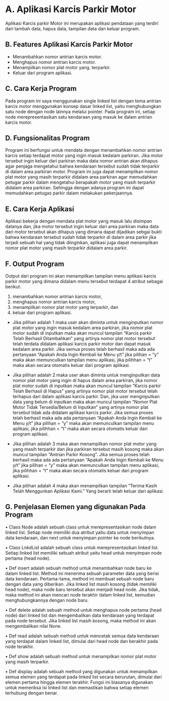 # A. Aplikasi Karcis Parkir Motor
Aplikasi Karcis parkir Motor ini merupakan aplikasi pendataan yang terdiri dari tambah data, hapus data, tampilan data dan keluar program.

## B. Features Aplikasi Karcis Parkir Motor

- Menambahkan nomor antrian karcis motor.
- Menghapus nomor antrian karcis motor.
- Menampilkan nomor plat motor yang. terparkir.
- Keluar dari program aplikasi.

## C. Cara Kerja Program
Pada program ini saya menggunakan single linked list dengan tema antrian karcis motor menggunakan konsep dasar linked list, yaitu menghubungkan satu node dengan node lainnya melalui pointer. Pada program ini, setiap node merepresentasikan satu kendaraan yang masuk ke dalam antrian karcis motor.

## D. Fungsionalitas Program
Program ini berfungsi untuk mendata dengan menambahkan nomor antrian karcis setiap terdapat motor yang ingin masuk kedalam parkiran. Jika motor tersebut ingin keluar dari parkiran maka data nomor antrian akan dihapus agar penjaga mengetahui bahwa kendaraan tersebut sudah tidak terparkir di dalam area parkiran motor. Program ini juga dapat menampilkan nomor plat motor yang masih terparkir didalam area parkiran agar memudahkan petugar parkir dalam mengetahui berapakah motor yang masih terparkir didalam area parkiran. Sehingga dengan adanya program ini dapat memudahkan petugas parkir dalam melakukan pekerjaannya.

## E. Cara Kerja Aplikasi
Aplikasi bekerja dengan mendata plat motor yang masuk lalu disimpan datanya dan, jika motor tersebut ingin keluar dari area parkiran maka data dari motor tersebut akan dihapus yang dimana dapat dijadikan sebgai bukti bahwa kendaraan tersebut sudah tidak terparkir di dalam area parkir jika terjadi sebuah hal yang tidak diinginkan, aplikasi juga dapat menampilkan nomor plat motor yang masih terparkir didalam area parkir.

## F. Output Program
Output dari program ini akan menampilkan tampilan menu aplikasi karcis parkir motor yang dimana didalam menu tersebut terdapat 4 atribut sebagai berikut:
1.	menambahkan nomor antrian karcis motor, 
2.	menghapus nomor antrian karcis motor,
3.	menampilkan nomor plat motor yang terparkir, dan
4.	keluar dari program aplikasi.

- Jika pilihan adalah 1 maka user akan diminta untuk menginputkan nomor plat motor yang ingin masuk kedalam area parkiran, jika nomor plat motor sudah di inputkan maka akan muncul tampilan “Karcis parkir Telah Berhasil Ditambahkan” yang artinya nomor plat motor tersebut telah terdata didalam aplikasi karcis parkir motor dan dapat masuk kedalam area parkir. Jika semua proses telah berhasil maka ada ada pertanyaan “Apakah Anda Ingin Kembali ke Menu y/t” jika pilihan = “y” maka akan memunculkan tampilan menu aplikasi, jika pilihhan = “t” maka akan secara otomatis keluar dari program aplikasi.

- Jika pilihan adalah 2 maka user akan diminta untuk menginputkan data nomor plat motor yang ingin di hapus dalam area parkiran, jika nomor plat motor sudah di inputkan maka akan muncul tampilan “Karcis parkir Telah Berhasil di Hapus” yang artinya nomor plat motor tersebut telah terhapus dari dalam aplikasi karcis parkir. Dan, jika user menginputkan data yang belum di inputkan maka akan muncul tampilan “Nomor Plat Motor Tidak Tersedia/Belum di Inputkan” yang artinya nomor plat tersebut tidak ada didalam aplikasi karcis parkir. Jika semua proses telah berhasil maka ada ada pertanyaan “Apakah Anda Ingin Kembali ke Menu y/t” jika pilihan = “y” maka akan memunculkan tampilan menu aplikasi, jika pilihhan = “t” maka akan secara otomatis keluar dari program aplikasi.

- Jika pilihan adalah 3 maka akan menampilkan nomor plat motor yang yang masih terparkir dan jika parkiran tersebut masih kosong maka akan muncul tampilan “Antrian Parkir Kosong”. Jika semua proses telah berhasil maka ada ada pertanyaan “Apakah Anda Ingin Kembali ke Menu y/t” jika pilihan = “y” maka akan memunculkan tampilan menu aplikasi, jika pilihhan = “t” maka akan secara otomatis keluar dari program aplikasi.

- Jika pilihan adalah 4 maka akan menampilkan tampilan “Terima Kasih Telah Menggunkan Aplikasi Kami.” Yang berarti telah keluar dari aplikasi.

## G. Penjelasan Elemen yang digunakan Pada Program
•	Class Node adalah sebuah class untuk merepresentasikan node dalam linked list. Setiap node memiliki dua atribut yaitu data untuk menyimpan data kendaraan, dan next untuk menyimpan pointer ke node berikutnya.

•	Class LnkdList adalah sebuah class untuk merepresentasikan linked list. Setiap linked list memiliki sebuah atribut yaitu head untuk menyimpan node pertama (head node).

•	Def insert adalah sebuah method untuk menambahkan node baru ke dalam linked list. Method ini menerima sebuah parameter data yang berisi data kendaraan. Pertama-tama, method ini membuat sebuah node baru dengan data yang diberikan. Jika linked list masih kosong (tidak memiliki head node), maka node baru tersebut akan menjadi head node. Jika tidak, maka method ini akan mencari node terakhir dalam linked list, kemudian menghubungkannya dengan node baru.

•	Def delete adalah sebuah method untuk menghapus node pertama (head node) dari linked list dan mengembalikan data kendaraan yang terdapat pada node tersebut. Jika linked list masih kosong, maka method ini akan mengembalikan nilai None.

•	Def read adalah sebuah method untuk mencetak semua data kendaraan yang terdapat dalam linked list, dimulai dari head node dan berakhir pada node terakhir.

•	Def show adalah sebuah method untuk menampilkan nomor plat motor yang masih terparkir.

•	Def display adalah sebuah method yang digunakan untuk menampilkan semua elemen yang terdapat pada linked list secara berurutan, dimulai dari elemen pertama hingga elemen terakhir. Fungsi ini biasanya digunakan untuk memeriksa isi linked list dan memastikan bahwa setiap elemen terhubung dengan benar.


